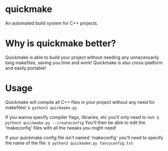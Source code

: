 # quickmake
An automated build system for C++ projects.

# Why is quickmake better?
Quickmake is able to build your project without needing any unnecessarily long makefiles, saving you time and work!
Quickmake is also cross-platform and easily portable!

# Usage
Quickmake will compile all C++ files in your project without any need for makefiles!
```$ python3 quickmake.py```

If you wanna specify compiler flags, libraries, etc you'll only need to run:
```$ python3 quickmake.py --createconfig```
You'll then be able to edit the 'makeconfig' files with all the tweaks you might need!

If your quickmake config file isn't named 'makeconfig' you'll need to specify the name of the file:
```$ python3 quickmake.py fancyconfig.txt```